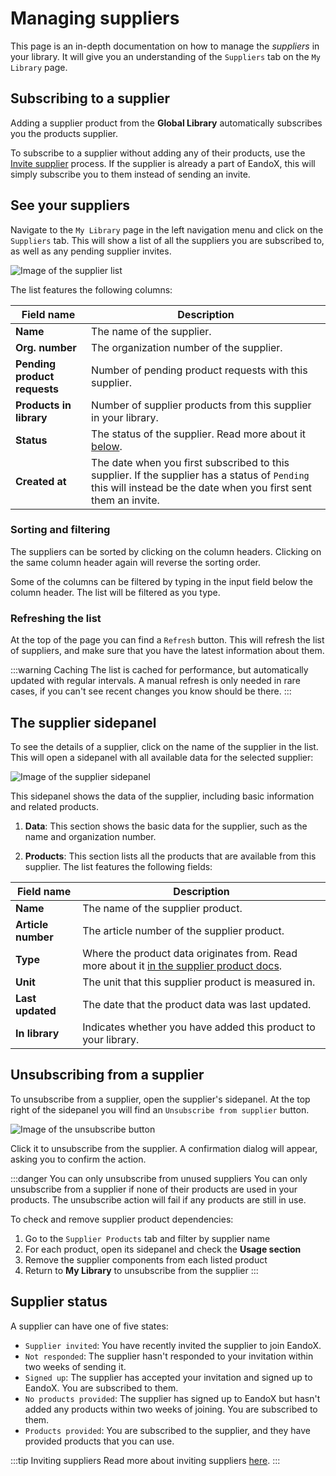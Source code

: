 # Managing suppliers

This page is an in-depth documentation on how to manage the _suppliers_ in your library. It will give you an understanding of the `Suppliers` tab on the `My Library` page.

## Subscribing to a supplier

Adding a supplier product from the **Global Library** automatically subscribes you the products supplier.

To subscribe to a supplier without adding any of their products, use the [Invite supplier](/documentation/library/inviting-a-supplier) process. If the supplier is already a part of EandoX, this will simply subscribe you to them instead of sending an invite.

## See your suppliers

Navigate to the `My Library` page in the left navigation menu and click on the `Suppliers` tab. This will show a list of all the suppliers you are subscribed to, as well as any pending supplier invites.

![Image of the supplier list](/images/library/supplier-tab-overview.jpg)

The list features the following columns:

| Field name                   | Description                                                                                                                                                      |
| ---------------------------- | ---------------------------------------------------------------------------------------------------------------------------------------------------------------- |
| **Name**                     | The name of the supplier.                                                                                                                                        |
| **Org. number**              | The organization number of the supplier.                                                                                                                         |
| **Pending product requests** | Number of pending product requests with this supplier.                                                                                                           |
| **Products in library**      | Number of supplier products from this supplier in your library.                                                                                                  |
| **Status**                   | The status of the supplier. Read more about it [below](#supplier-status).                                                                                        |
| **Created at**               | The date when you first subscribed to this supplier. If the supplier has a status of `Pending` this will instead be the date when you first sent them an invite. |

### Sorting and filtering

The suppliers can be sorted by clicking on the column headers. Clicking on the same column header again will reverse the sorting order.

Some of the columns can be filtered by typing in the input field below the column header. The list will be filtered as you type.

### Refreshing the list

At the top of the page you can find a `Refresh` button. This will refresh the list of suppliers, and make sure that you have the latest information about them.

:::warning Caching
The list is cached for performance, but automatically updated with regular intervals. A manual refresh is only needed in rare cases, if you can't see recent changes you know should be there.
:::

## The supplier sidepanel

To see the details of a supplier, click on the name of the supplier in the list. This will open a sidepanel with all available data for the selected supplier:

![Image of the supplier sidepanel](/images/library/supplier-sidepanel.jpg)

This sidepanel shows the data of the supplier, including basic information and related products.

1. **Data**: This section shows the basic data for the supplier, such as the name and organization number.

2. **Products**: This section lists all the products that are available from this supplier. The list features the following fields:

| Field name         | Description                                                                                                                                                  |
| ------------------ | ------------------------------------------------------------------------------------------------------------------------------------------------------------ |
| **Name**           | The name of the supplier product.                                                                                                                            |
| **Article number** | The article number of the supplier product.                                                                                                                  |
| **Type**           | Where the product data originates from. Read more about it [in the supplier product docs](/documentation/library/managing-supplier-products#product-source). |
| **Unit**           | The unit that this supplier product is measured in.                                                                                                          |
| **Last updated**   | The date that the product data was last updated.                                                                                                             |
| **In library**     | Indicates whether you have added this product to your library.                                                                                               |

## Unsubscribing from a supplier

To unsubscribe from a supplier, open the supplier's sidepanel. At the top right of the sidepanel you will find an `Unsubscribe from supplier` button.

![Image of the unsubscribe button](/images/library/supplier-unsubscribe-button.jpg)

Click it to unsubscribe from the supplier. A confirmation dialog will appear, asking you to confirm the action.

:::danger You can only unsubscribe from unused suppliers
You can only unsubscribe from a supplier if none of their products are used in your products. The unsubscribe action will fail if any products are still in use.

To check and remove supplier product dependencies:

1. Go to the `Supplier Products` tab and filter by supplier name
2. For each product, open its sidepanel and check the **Usage section**
3. Remove the supplier components from each listed product
4. Return to **My Library** to unsubscribe from the supplier
   :::

## Supplier status

A supplier can have one of five states:

- `Supplier invited`: You have recently invited the supplier to join EandoX.
- `Not responded`: The supplier hasn't responded to your invitation within two weeks of sending it.
- `Signed up`: The supplier has accepted your invitation and signed up to EandoX. You are subscribed to them.
- `No products provided`: The supplier has signed up to EandoX but hasn't added any products within two weeks of joining. You are subscribed to them.
- `Products provided`: You are subscribed to the supplier, and they have provided products that you can use.

:::tip Inviting suppliers
Read more about inviting suppliers [here](/documentation/library/inviting-a-supplier).
:::
